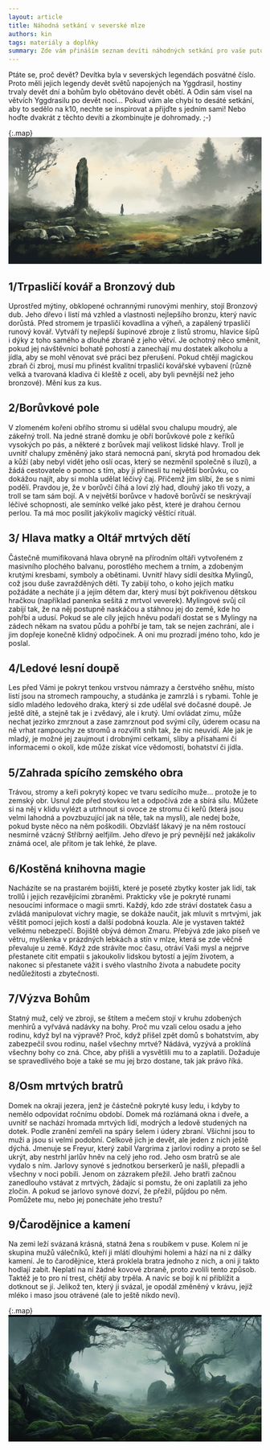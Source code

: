 ```yaml
---
layout: article
title: Náhodná setkání v severské mlze
authors: kin
tags: materiály a doplňky
summary: Zde vám přináším seznam devíti náhodných setkání pro vaše putování skrz nespoutanou divokou krajinou ze severských legend. Abyste měli něco nečekaného, když přeskakujete přes pole plochých kamenů porostlých mechem, prodíráte se skrz hluboké nekonečné lesy pokryté mořem borůvčí, překračujete kořeny prastarých stromů a proplétáte se bludištěm březových hájů, když se brodíte divokými potoky a kocháte se zuřivými vodopády, a kráčíte přes větrem ošlehané pláně s mořem vysoké trávy.
---
```


Ptáte se, proč devět? Devítka byla v severských legendách posvátné číslo. Proto měli jejich legendy devět světů napojených na Yggdrasil, hostiny trvaly devět dní a bohům bylo obětováno devět obětí. A Odin sám visel na větvích Yggdrasilu po devět nocí… Pokud vám ale chybí to desáté setkání, aby to sedělo na k10, nechte se inspirovat a přijďte s jedním sami! Nebo hoďte dvakrát z těchto devíti a zkombinujte je dohromady. ;-)

{:.map}
![Autor obrázku AI MidJourney](setkani2.jpg)

## 1/Trpasličí kovář a Bronzový dub

Uprostřed mýtiny, obklopené ochrannými runovými menhiry, stojí Bronzový dub. Jeho dřevo i listí má vzhled a vlastnosti nejlepšího bronzu, který navíc dorůstá. Před stromem je trpasličí kovadlina a výheň, a zapálený trpasličí runový kovář. Vytváří ty nejlepší šupinové zbroje z listů stromu, hlavice šípů i dýky z toho samého a dlouhé zbraně z jeho větví. Je ochotný něco směnit, pokud jej návštěvníci bohatě pohostí a zanechají mu dostatek alkoholu a jídla, aby se mohl věnovat své práci bez přerušení. Pokud chtějí magickou zbraň či zbroj, musí mu přinést kvalitní trpasličí kovářské vybavení (různě velká a tvarovaná kladiva či kleště z oceli, aby byli pevnější než jeho bronzové). Mění kus za kus.

## 2/Borůvkové pole

V zlomeném kořeni obřího stromu si udělal svou chalupu moudrý, ale zákeřný troll. Na jedné straně domku je obří borůvkové pole z keříků vysokých po pás, a některé z borůvek mají velikost lidské hlavy. Troll je uvnitř chalupy změněný jako stará nemocná paní, skrytá pod hromadou dek a kůží (aby nebyl vidět jeho oslí ocas, který se nezměnil společně s iluzí), a žádá cestovatele o pomoc s tím, aby jí přinesli tu největší borůvku, co dokážou najít, aby si mohla udělat léčivý čaj. Přičemž jim slíbí, že se s nimi podělí. Pravdou je, že v borůvčí číhá a loví zlý had, dlouhý jako tři vozy, a troll se tam sám bojí. A v největší borůvce v hadově borůvčí se neskrývají léčivé schopnosti, ale semínko velké jako pěst, které je drahou černou perlou. Ta má moc posílit jakýkoliv magický věštící rituál.

## 3/ Hlava matky a Oltář mrtvých dětí

Částečně mumifikovaná hlava obryně na přírodním oltáři vytvořeném z masivního plochého balvanu, porostlého mechem a trním, a zdobeným krutými kresbami, symboly a obětinami. Uvnitř hlavy sídlí desítka Mylingů, což jsou duše zavražděných dětí. Ty zabijí toho, o koho jejich matku požádáte a necháte jí a jejím dětem dar, který musí být pokřivenou dětskou hračkou (například panenka sešitá z mrtvol veverek). Mylingové svůj cíl zabijí tak, že na něj postupně naskáčou a stáhnou jej do země, kde ho pohřbí a udusí. Pokud se ale cíly jejich hněvu podaří dostat se s Mylingy na zádech někam na svatou půdu a pohřbí je tam, tak se nejen zachrání, ale i jim dopřeje konečně klidný odpočinek. A oni mu prozradí jméno toho, kdo je poslal.

## 4/Ledové lesní doupě

Les před Vámi je pokryt tenkou vrstvou námrazy a čerstvého sněhu, místo listí jsou na stromech rampouchy, a studánka je zamrzlá i s rybami. Tohle je sídlo mladého ledového draka, který si zde udělal své dočasné doupě. Je ještě dítě, a stejně tak je i zvědavý, ale i krutý. Umí ovládat zimu, může nechat jezírko zmrznout a zase zamrznout pod svými cíly, úderem ocasu na ně vrhat rampouchy ze stromů a rozvířit sníh tak, že nic neuvidí. Ale jak je mladý, je možné jej zaujmout i drobnými cetkami, sliby a přísahami či informacemi o okolí, kde může získat více vědomostí, bohatství či jídla.

## 5/Zahrada spícího zemského obra

Trávou, stromy a keři pokrytý kopec ve tvaru sedícího muže… protože je to zemský obr. Usnul zde před stovkou let a odpočívá zde a sbírá sílu. Můžete si na něj v klidu vylézt a utrhnout si ovoce ze stromu či keřů (která jsou velmi lahodná a povzbuzující jak na těle, tak na mysli), ale nedej bože, pokud byste něco na něm poškodili. Obzvlášť lákavý je na něm rostoucí nesmírně vzácný Stříbrný aelfjilm. Jeho dřevo je prý pevnější než jakákoliv známá ocel, ale přitom je tak lehké, že plave.

## 6/Kostěná knihovna magie

Nacházíte se na prastarém bojišti, které je poseté zbytky koster jak lidí, tak trollů i jejich rezavějícími zbraněmi. Prakticky vše je pokryté runami nesoucími informace o magii smrti. Každý, kdo zde stráví dostatek času a zvládá manipulovat vichry magie, se dokáže naučit, jak mluvit s mrtvými, jak věštit pomocí jejich kostí a další podobná kouzla. Ale je vystaven taktéž velkému nebezpečí. Bojiště obývá démon Zmaru. Přebývá zde jako píseň ve větru, myšlenka v prázdných lebkách a stín v mlze, která se zde věčně převaluje u země. Když zde strávíte moc času, otráví Vaši mysl a nejprve přestanete cítit empatii s jakoukoliv lidskou bytostí a jejím životem, a nakonec si přestanete vážit i svého vlastního života a nabudete pocity nedůležitosti a zbytečnosti.

## 7/Výzva Bohům

Statný muž, celý ve zbroji, se štítem a mečem stojí v kruhu zdobených menhirů a vyřvává nadávky na bohy. Proč mu vzali celou osadu a jeho rodinu, když byl na výpravě? Proč, když přišel zpět domů s bohatstvím, aby zabezpečil svou rodinu, našel všechny mrtvé? Nádává, vyzývá a proklíná všechny bohy co zná. Chce, aby přišli a vysvětlili mu to a zaplatili. Dožaduje se spravedlivého boje a také se mu jej brzo dostane, tak jak právo říká.

## 8/Osm mrtvých bratrů

Domek na okraji jezera, jenž je částečně pokryté kusy ledu, i kdyby to nemělo odpovídat ročnímu období. Domek má rozlámaná okna i dveře, a uvnitř se nachází hromada mrtvých lidí, modrých a ledově studených na dotek. Podle zranění zemřeli na spáry šelem i údery zbraní. Všichni jsou to muži a jsou si velmi podobní. Celkově jich je devět, ale jeden z nich ještě dýchá. Jmenuje se Freyur, který zabil Vargrima z jarlovi rodiny a proto se šel ukrýt, aby nestrhl jarlův hněv na celý jeho rod. Jeho osm bratrů se ale vydalo s ním. Jarlovy synové s jednotkou berserkerů je našli, přepadli a všechny v noci pobili. Jenom on zázrakem přežil. Jeho bratři začnou zanedlouho vstávat z mrtvých, žádajíc si pomstu, že oni zaplatili za jeho zločin. A pokud se jarlovo synové dozví, že přežil, půjdou po něm. Pomůžete mu, nebo jej ponecháte jeho trestu?

## 9/Čarodějnice a kamení 

Na zemi leží svázaná krásná, statná žena s roubíkem v puse. Kolem ní je skupina mužů válečníků, kteří ji mlátí dlouhými holemi a hází na ni z dálky kamení. Je to čarodějnice, která proklela bratra jednoho z nich, a oni ji takto hodlají zabít. Neplatí na ní žádné kovové zbraně, proto zvolili tento způsob. Taktéž je to pro ní trest, chětjí aby trpěla. A navíc se bojí k ní přiblížit a dotknout se jí. Jelikož ten, který ji svázal, je opodál změněný v krávu, jejíž mléko i maso jsou otrávené (ale to ještě nikdo neví).

{:.map}
![Autor obrázku AI MidJourney](setkani1.jpg)
